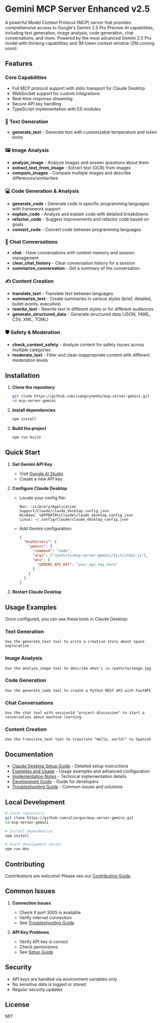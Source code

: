 # Gemini MCP Server Enhanced v2.5

A powerful Model Context Protocol (MCP) server that provides comprehensive access to Google's Gemini 2.5 Pro Preview AI capabilities, including text generation, image analysis, code generation, chat conversations, and more. Powered by the most advanced Gemini 2.5 Pro model with thinking capabilities and 1M token context window (2M coming soon).

## Features

### Core Capabilities
- Full MCP protocol support with stdio transport for Claude Desktop
- WebSocket support for custom integrations
- Real-time response streaming
- Secure API key handling
- TypeScript implementation with ES modules

### 🚀 Text Generation
- **generate_text** - Generate text with customizable temperature and token limits

### 🖼️ Image Analysis
- **analyze_image** - Analyze images and answer questions about them
- **extract_text_from_image** - Extract text (OCR) from images
- **compare_images** - Compare multiple images and describe differences/similarities

### 💻 Code Generation & Analysis
- **generate_code** - Generate code in specific programming languages with framework support
- **explain_code** - Analyze and explain code with detailed breakdowns
- **refactor_code** - Suggest improvements and refactor code based on goals
- **convert_code** - Convert code between programming languages

### 💬 Chat Conversations
- **chat** - Have conversations with context memory and session management
- **clear_chat_history** - Clear conversation history for a session
- **summarize_conversation** - Get a summary of the conversation

### ✍️ Content Creation
- **translate_text** - Translate text between languages
- **summarize_text** - Create summaries in various styles (brief, detailed, bullet-points, executive)
- **rewrite_text** - Rewrite text in different styles or for different audiences
- **generate_structured_data** - Generate structured data (JSON, YAML, CSV, XML, TOML)

### 🛡️ Safety & Moderation
- **check_content_safety** - Analyze content for safety issues across multiple categories
- **moderate_text** - Filter and clean inappropriate content with different moderation levels

## Installation

1. **Clone the repository**
   ```bash
   git clone https://github.com/ivangrynenko/mcp-server-gemini.git
   cd mcp-server-gemini
   ```

2. **Install dependencies**
   ```bash
   npm install
   ```

3. **Build the project**
   ```bash
   npm run build
   ```

## Quick Start

1. **Get Gemini API Key**
   - Visit [Google AI Studio](https://makersuite.google.com/app/apikey)
   - Create a new API key

2. **Configure Claude Desktop**
   - Locate your config file:
     ```
     Mac: ~/Library/Application Support/Claude/claude_desktop_config.json
     Windows: %APPDATA%\Claude\claude_desktop_config.json
     Linux: ~/.config/Claude/claude_desktop_config.json
     ```
   - Add Gemini configuration:
     ```json
     {
       "mcpServers": {
         "gemini": {
           "command": "node",
           "args": ["/path/to/mcp-server-gemini/dist/stdio.js"],
           "env": {
             "GEMINI_API_KEY": "your_api_key_here"
           }
         }
       }
     }
     ```

3. **Restart Claude Desktop**

## Usage Examples

Once configured, you can use these tools in Claude Desktop:

### Text Generation
```
Use the generate_text tool to write a creative story about space exploration
```

### Image Analysis
```
Use the analyze_image tool to describe what's in /path/to/image.jpg
```

### Code Generation
```
Use the generate_code tool to create a Python REST API with FastAPI
```

### Chat Conversations
```
Use the chat tool with sessionId "project-discussion" to start a conversation about machine learning
```

### Content Creation
```
Use the translate_text tool to translate "Hello, world!" to Spanish
```

## Documentation

- [Claude Desktop Setup Guide](docs/claude-desktop-setup.md) - Detailed setup instructions
- [Examples and Usage](docs/examples.md) - Usage examples and advanced configuration
- [Implementation Notes](docs/implementation-notes.md) - Technical implementation details
- [Development Guide](docs/development-guide.md) - Guide for developers
- [Troubleshooting Guide](docs/troubleshooting.md) - Common issues and solutions

## Local Development

```bash
# Clone repository
git clone https://github.com/aliargun/mcp-server-gemini.git
cd mcp-server-gemini

# Install dependencies
npm install

# Start development server
npm run dev
```

## Contributing

Contributions are welcome! Please see our [Contributing Guide](CONTRIBUTING.md).

## Common Issues

1. **Connection Issues**
   - Check if port 3005 is available
   - Verify internet connection
   - See [Troubleshooting Guide](docs/troubleshooting.md)

2. **API Key Problems**
   - Verify API key is correct
   - Check permissions
   - See [Setup Guide](docs/claude-desktop-setup.md)

## Security

- API keys are handled via environment variables only
- No sensitive data is logged or stored
- Regular security updates

## License

MIT